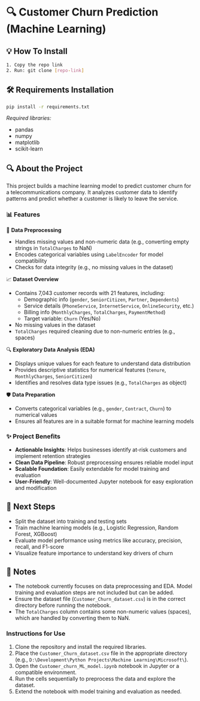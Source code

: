 # 🔍 Customer Churn Prediction (Machine Learning)

## 💡 How To Install
```bash
1. Copy the repo link
2. Run: git clone [repo-link]
```

## 🛠️ Requirements Installation
```bash
pip install -r requirements.txt
```
*Required libraries:*
- pandas
- numpy
- matplotlib
- scikit-learn

## 🔍 About the Project
This project builds a machine learning model to predict customer churn for a telecommunications company. It analyzes customer data to identify patterns and predict whether a customer is likely to leave the service.

### 📊 Features
🔧 **Data Preprocessing**
- Handles missing values and non-numeric data (e.g., converting empty strings in `TotalCharges` to NaN)
- Encodes categorical variables using `LabelEncoder` for model compatibility
- Checks for data integrity (e.g., no missing values in the dataset)

📈 **Dataset Overview**
- Contains 7,043 customer records with 21 features, including:
  - Demographic info (`gender`, `SeniorCitizen`, `Partner`, `Dependents`)
  - Service details (`PhoneService`, `InternetService`, `OnlineSecurity`, etc.)
  - Billing info (`MonthlyCharges`, `TotalCharges`, `PaymentMethod`)
  - Target variable: `Churn` (Yes/No)
- No missing values in the dataset
- `TotalCharges` required cleaning due to non-numeric entries (e.g., spaces)

🔍 **Exploratory Data Analysis (EDA)**
- Displays unique values for each feature to understand data distribution
- Provides descriptive statistics for numerical features (`tenure`, `MonthlyCharges`, `SeniorCitizen`)
- Identifies and resolves data type issues (e.g., `TotalCharges` as object)

🛡️ **Data Preparation**
- Converts categorical variables (e.g., `gender`, `Contract`, `Churn`) to numerical values
- Ensures all features are in a suitable format for machine learning models

### ✨ Project Benefits
- **Actionable Insights**: Helps businesses identify at-risk customers and implement retention strategies
- **Clean Data Pipeline**: Robust preprocessing ensures reliable model input
- **Scalable Foundation**: Easily extendable for model training and evaluation
- **User-Friendly**: Well-documented Jupyter notebook for easy exploration and modification

## 🚀 Next Steps
- Split the dataset into training and testing sets
- Train machine learning models (e.g., Logistic Regression, Random Forest, XGBoost)
- Evaluate model performance using metrics like accuracy, precision, recall, and F1-score
- Visualize feature importance to understand key drivers of churn

## 📝 Notes
- The notebook currently focuses on data preprocessing and EDA. Model training and evaluation steps are not included but can be added.
- Ensure the dataset file (`Customer_Churn_dataset.csv`) is in the correct directory before running the notebook.
- The `TotalCharges` column contains some non-numeric values (spaces), which are handled by converting them to NaN.

### Instructions for Use
1. Clone the repository and install the required libraries.
2. Place the `Customer_Churn_dataset.csv` file in the appropriate directory (e.g., `D:\Development\Python Projects\Machine Learning\Microsoft\`).
3. Open the `Customer_churn_ML_model.ipynb` notebook in Jupyter or a compatible environment.
4. Run the cells sequentially to preprocess the data and explore the dataset.
5. Extend the notebook with model training and evaluation as needed.